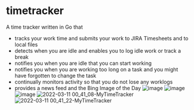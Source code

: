 # timetracker
A time tracker written in Go that 
- tracks your work time and submits your work to JIRA Timesheets and to local files
- detects when you are idle and enables you to log idle work or track a break
- notifies you when you are idle that you can start working
- notifies you when you are working too long on a task and you might have forgotten to change the task
- continually monitors activity so that you do not lose any worklogs
- provides a news feed and the Bing Image of the Day
![image](https://user-images.githubusercontent.com/3612128/204279857-ddf5ccb4-2880-4e31-8069-aca373641ff3.png)
![image](https://user-images.githubusercontent.com/3612128/204279964-a19f3eb2-1f41-4794-b92c-abefe204e95f.png)
![image](https://user-images.githubusercontent.com/3612128/204280041-71b90cbf-b35c-4d9d-9f47-c53bd1a38d18.png)
![2022-03-11 00_41_08-MyTimeTracker](https://user-images.githubusercontent.com/3612128/157778083-f707d9fe-64b5-4d00-bd82-f9c472cc1029.png)
![2022-03-11 00_41_22-MyTimeTracker](https://user-images.githubusercontent.com/3612128/157778090-84f67aff-e1ee-4086-9f31-e663cdff13b3.png)
